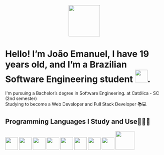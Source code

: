 <div id="header" align="center">
<img src="https://media.giphy.com/media/M9gbBd9nbDrOTu1Mqx/giphy.gif" width="100"/>
</div>
<div id="about_me">
<h1>Hello! I’m João Emanuel, I have 19 years old, and I’m a Brazilian Software Engineering student <a href="https://commons.wikimedia.org/wiki/File:Flag_of_Brazil.svg"><img width="40" src="https://upload.wikimedia.org/wikipedia/commons/thumb/0/05/Flag_of_Brazil.svg/64px-Flag_of_Brazil.svg.png?20240809055211"></a>.</h1>
<p>I'm pursuing a Bachelor’s degree in Software Engineering. at Católica - SC (2nd semester) <br>
Studying to become a Web Developer and Full Stack Developer 📚💻</p>
</div>

<div id="linguagens">
<h2>Programming Languages I Study and Use👨🏻‍💻</h2>
<img src="https://cdn.jsdelivr.net/gh/devicons/devicon@latest/icons/html5/html5-original.svg" width="40"/>
<img src="https://cdn.jsdelivr.net/gh/devicons/devicon@latest/icons/css3/css3-original.svg" width="40"/>
<img src="https://cdn.jsdelivr.net/gh/devicons/devicon@latest/icons/javascript/javascript-original.svg" width="40"/>
<img src="https://cdn.jsdelivr.net/gh/devicons/devicon@latest/icons/typescript/typescript-original.svg" width="40"/>
<img src="https://cdn.jsdelivr.net/gh/devicons/devicon@latest/icons/react/react-original.svg" width="40"/>
<img src="https://cdn.jsdelivr.net/gh/devicons/devicon@latest/icons/vitejs/vitejs-original.svg" width="40"/>
<img src="https://cdn.jsdelivr.net/gh/devicons/devicon@latest/icons/php/php-original.svg" width="40"/>
<img src="https://cdn.jsdelivr.net/gh/devicons/devicon@latest/icons/nodejs/nodejs-original.svg" width="40"/>
<img src="https://cdn.jsdelivr.net/gh/devicons/devicon@latest/icons/mysql/mysql-original-wordmark.svg" width="60"/>


          
        
</div>

<!---
COXANAY/COXANAY is a ✨ special ✨ repository because its `README.md` (this file) appears on your GitHub profile.
You can click the Preview link to take a look at your changes.
--->
